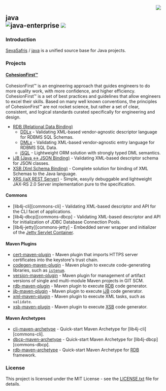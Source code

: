 <img src="https://www.cohesionfirst.org/logo.png" align="right">

## java<br>![java-enterprise][java-enterprise] <a href="https://www.cohesionfirst.org/"><img src="https://img.shields.io/badge/CohesionFirst%E2%84%A2--blue.svg"></a>

### Introduction

[SevaSafris][SevaSafris] / [java][java] is a unified source base for Java projects.

### Projects

#### [CohesionFirst™](https://www.cohesionfirst.org/)

CohesionFirst™ is an engineering approach that guides engineers to do more quality work, with more confidence, and higher efficiency. CohesionFirst™ is a set of best practices and guidelines that allow engineers to excel their skills. Based on many well known conventions, the principles of CohesionFirst™ are not rocket science, but rather a set of clear, consistent, and logical standards curated specifically for engineering and design.

* [RDB (Relational Data Binding)][rdb]
  * [DDLx][rdb-ddlx] - Validating XML-based vendor-agnostic descriptor language for RDBMS SQL Schemas.
  * [DMLx][rdb-dmlx] - Validating XML-based vendor-agnostic entry language for RDBMS SQL Data.
  * [jSQL][rdb-jsql] - Lightweight ORM solution with strongly typed DML semantics.
* [jJB (Java <-> JSON Binding)][jjb] - Validating XML-based descriptor schema for JSON classes.
* [XSB (Xml Schema Binding)][xsb] - Complete solution for binding of XML Schemas to the Java language.
* [XRS (jaX REST Server)][xrs] - Simple, easyily debuggable and lightweight JAX-RS 2.0 Server implementation pure to the specification.

#### **Commons**

* [lib4j-cli][commons-cli] - Validating XML-based descriptor and API for the CLI facet of applications.
* [lib4j-dbcp][commons-dbcp] - Validating XML-based descriptor and API for initialization of JDBC Database Connection Pools.
* [lib4j-jetty][commons-jetty] - Embedded server wrapper and initializer of the [Jetty Servlet Container][jetty].

#### **Maven Plugins**

* [cert-maven-plugin][cert-maven-plugin] - Maven plugin that imports HTTPS server certificates into the keystore's trust chain.
* [codegen-maven-plugin][codegen-maven-plugin] - Maven plugin to execute code-generating libraries, such as [`istenum`][ISTEnumGenerator.java].
* [version-maven-plugin][version-maven-plugin] - Maven plugin for management of artifact versions of single and multi-module Maven projects in GIT SCM.
* [rdb-maven-plugin][rdb-maven-plugin] - Maven plugin to execute [RDB][rdb] code generator.
* [jjb-maven-plugin][jjb-maven-plugin] - Maven plugin to execute [jJB][jjb] code generator.
* [xml-maven-plugin][xml-maven-plugin] - Maven plugin to execute XML tasks, such as `validate`.
* [xsb-maven-plugin][xsb-maven-plugin] - Maven plugin to execute [XSB][xsb] code generator.

#### **Maven Archetypes**

* [cli-maven-archetype][cli-maven-archetype] - Quick-start Maven Archetype for [lib4j-cli][commons-cli].
* [dbcp-maven-archetype][dbcp-maven-archetype] - Quick-start Maven Archetype for [lib4j-dbcp][commons-dbcp].
* [rdb-maven-archetype][rdb-maven-archetype] - Quick-start Maven Archetype for [RDB][rdb] framework.

### License

This project is licensed under the MIT License - see the [LICENSE.txt](LICENSE.txt) file for details.

[cert-maven-plugin]: https://github.com/lib4jx/cert-maven-plugin
[cli-maven-archetype]: https://github.com/lib4jx/cli-maven--archetype
[codegen-maven-plugin]: https://github.com/lib4jx/codegen-maven-plugin
[lib4j-cli]: https://github.com/lib4jx/lib4jx-cli
[lib4j-dbcp]: https://github.com/lib4jx/lib4jx-dbcp
[lib4j-jetty]: https://github.com/lib4jx/lib4jx-jetty
[dbcp-maven-archetype]: https://github.com/lib4jx/dbcp-maven-archetype
[ISTEnumGenerator.java]: https://github.com/SevaSafris/java/blob/master/algo/src/main/java/org/lib4j/search/ISTEnumGenerator.java
[java-enterprise]: https://img.shields.io/badge/java-enterprise-blue.svg
[java]: https://github.com/SevaSafris/java
[jetty]: http://www.eclipse.org/jetty/
[jjb-maven-plugin]: https://github.com/lib4jx/jjb-maven-plugin
[jjb]: https://github.com/lib4jx/jjb
[rdb-ddlx]: https://github.com/lib4jx/rdb/blob/master/ddlx
[rdb-dmlx]: https://github.com/lib4jx/rdb/blob/master/dmlx
[rdb-jsql]: https://github.com/lib4jx/rdb/blob/master/jsql
[rdb-maven-archetype]: https://github.com/lib4jx/rdb-maven-archetype
[rdb-maven-plugin]: https://github.com/lib4jx/rdb-maven-plugin
[rdb]: https://github.com/lib4jx/rdb
[SevaSafris]: https://github.com/SevaSafris
[version-maven-plugin]: https://github.com/lib4jx/version-maven-plugin
[xml-maven-plugin]: https://github.com/lib4jx/xml-maven-plugin
[xrs]: https://github.com/lib4jx/xrs
[xsb-maven-plugin]: https://github.com/lib4jx/xsb-maven-plugin
[xsb]: https://github.com/lib4jx/xsb